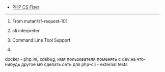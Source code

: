 
* [PHP CS Fixer](doc/cs-fixer.md)

***

1) From mutan/sf-request-101

2) cli interpreter
3) Command Line Tool Support
4)
docker - php.ini, xdebug,
имя пользователя поменять с dev на что-нибудь другое
мб сделать сеть для php-cli - external
tests